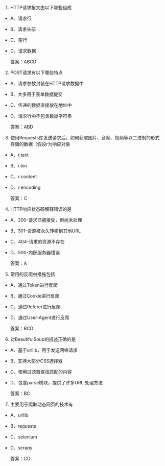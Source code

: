 1. HTTP请求报文由以下哪些组成
- A、请求行
- B、请求头部
- C、空行
- D、请求数据

  答案：ABCD


2. POST请求有以下哪些特点
- A、请求参数封装在HTTP请求数据中
- B、大多用于表单数据提交
- C、传递的数据直接放在地址中
- D、请求行中不包含数据字符串

  答案：ABD


3. 使用Requests库发送请求后，如何获取图片、音频、视频等以二进制的形式存储的数据（假设r为响应对象
- A、r.text
- B、r.bin
- C、r.content
- D、r.encoding

  答案：C


4. HTTP响应状态码解释错误的是
- A、200-请求已被接受，但尚未处理
- B、301-资源被永久转移到其他URL
- C、404-请求的资源不存在
- D、500-内部服务器错误

  答案：A


5. 常用的反爬虫措施包括
- A、通过Token进行反爬
- B、通过Cookie进行反爬
- C、通过Referer进行反爬
- D、通过User-Agent进行反爬

  答案：BCD


6. 对BeautifulSoup的描述正确的是
- A、基于urllib，用于发送网络请求
- B、支持大部分CSS选择器
- C、使用过滤器查找匹配的内容
- D、包含parse模块，提供了许多URL 处理方法

  答案：BC


7. 主要用于爬取动态网页的技术有
- A、urllib
- B、requests
- C、selenium
- D、scrapy

  答案：CD
